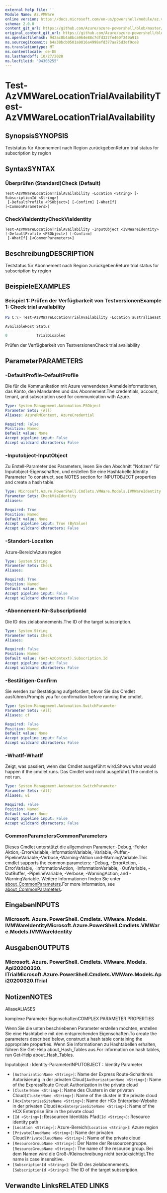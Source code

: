 ```yaml
---
external help file: ''
Module Name: Az.VMWare
online version: https://docs.microsoft.com/en-us/powershell/module/az.vmware/test-azvmwarelocationtrialavailability
schema: 2.0.0
content_git_url: https://github.com/Azure/azure-powershell/blob/master/src/VMWare/help/Test-AzVMWareLocationTrialAvailability.md
original_content_git_url: https://github.com/Azure/azure-powershell/blob/master/src/VMWare/help/Test-AzVMWareLocationTrialAvailability.md
ms.openlocfilehash: 942ac0b4a8bca964e88c7dfd327fe460f249a915
ms.sourcegitcommit: b4a38bcb0501a9016a4998efd377aa75d3ef9ce8
ms.translationtype: MT
ms.contentlocale: de-DE
ms.lasthandoff: 10/27/2020
ms.locfileid: "94303255"
---
```

# <span data-ttu-id="56217-101">Test-AzVMWareLocationTrialAvailability</span><span class="sxs-lookup"><span data-stu-id="56217-101">Test-AzVMWareLocationTrialAvailability</span></span>

## <span data-ttu-id="56217-102">Synopsis</span><span class="sxs-lookup"><span data-stu-id="56217-102">SYNOPSIS</span></span>
<span data-ttu-id="56217-103">Teststatus für Abonnement nach Region zurückgeben</span><span class="sxs-lookup"><span data-stu-id="56217-103">Return trial status for subscription by region</span></span>

## <span data-ttu-id="56217-104">Syntax</span><span class="sxs-lookup"><span data-stu-id="56217-104">SYNTAX</span></span>

### <span data-ttu-id="56217-105">Überprüfen (Standard)</span><span class="sxs-lookup"><span data-stu-id="56217-105">Check (Default)</span></span>
```
Test-AzVMWareLocationTrialAvailability -Location <String> [-SubscriptionId <String>]
 [-DefaultProfile <PSObject>] [-Confirm] [-WhatIf] [<CommonParameters>]
```

### <span data-ttu-id="56217-106">CheckViaIdentity</span><span class="sxs-lookup"><span data-stu-id="56217-106">CheckViaIdentity</span></span>
```
Test-AzVMWareLocationTrialAvailability -InputObject <IVMWareIdentity> [-DefaultProfile <PSObject>] [-Confirm]
 [-WhatIf] [<CommonParameters>]
```

## <span data-ttu-id="56217-107">Beschreibung</span><span class="sxs-lookup"><span data-stu-id="56217-107">DESCRIPTION</span></span>
<span data-ttu-id="56217-108">Teststatus für Abonnement nach Region zurückgeben</span><span class="sxs-lookup"><span data-stu-id="56217-108">Return trial status for subscription by region</span></span>

## <span data-ttu-id="56217-109">Beispiele</span><span class="sxs-lookup"><span data-stu-id="56217-109">EXAMPLES</span></span>

### <span data-ttu-id="56217-110">Beispiel 1: Prüfen der Verfügbarkeit von Testversionen</span><span class="sxs-lookup"><span data-stu-id="56217-110">Example 1: Check trial availability</span></span>
```powershell
PS C:\> Test-AzVMWareLocationTrialAvailability -Location australiaeast

AvailableHost Status
------------- ------
0             TrialDisabled
```

<span data-ttu-id="56217-111">Prüfen der Verfügbarkeit von Testversionen</span><span class="sxs-lookup"><span data-stu-id="56217-111">Check trial availability</span></span>

## <span data-ttu-id="56217-112">Parameter</span><span class="sxs-lookup"><span data-stu-id="56217-112">PARAMETERS</span></span>

### <span data-ttu-id="56217-113">-DefaultProfile</span><span class="sxs-lookup"><span data-stu-id="56217-113">-DefaultProfile</span></span>
<span data-ttu-id="56217-114">Die für die Kommunikation mit Azure verwendeten Anmeldeinformationen, das Konto, den Mandanten und das Abonnement.</span><span class="sxs-lookup"><span data-stu-id="56217-114">The credentials, account, tenant, and subscription used for communication with Azure.</span></span>

```yaml
Type: System.Management.Automation.PSObject
Parameter Sets: (All)
Aliases: AzureRMContext, AzureCredential

Required: False
Position: Named
Default value: None
Accept pipeline input: False
Accept wildcard characters: False
```

### <span data-ttu-id="56217-115">-Inputobject</span><span class="sxs-lookup"><span data-stu-id="56217-115">-InputObject</span></span>
<span data-ttu-id="56217-116">Zu Erstell-Parameter des Parameters, lesen Sie den Abschnitt "Notizen" für Inputobject-Eigenschaften, und erstellen Sie eine Hashtabelle.</span><span class="sxs-lookup"><span data-stu-id="56217-116">Identity Parameter To construct, see NOTES section for INPUTOBJECT properties and create a hash table.</span></span>

```yaml
Type: Microsoft.Azure.PowerShell.Cmdlets.VMWare.Models.IVMWareIdentity
Parameter Sets: CheckViaIdentity
Aliases:

Required: True
Position: Named
Default value: None
Accept pipeline input: True (ByValue)
Accept wildcard characters: False
```

### <span data-ttu-id="56217-117">-Standort</span><span class="sxs-lookup"><span data-stu-id="56217-117">-Location</span></span>
<span data-ttu-id="56217-118">Azure-Bereich</span><span class="sxs-lookup"><span data-stu-id="56217-118">Azure region</span></span>

```yaml
Type: System.String
Parameter Sets: Check
Aliases:

Required: True
Position: Named
Default value: None
Accept pipeline input: False
Accept wildcard characters: False
```

### <span data-ttu-id="56217-119">-Abonnement-Nr</span><span class="sxs-lookup"><span data-stu-id="56217-119">-SubscriptionId</span></span>
<span data-ttu-id="56217-120">Die ID des zielabonnements.</span><span class="sxs-lookup"><span data-stu-id="56217-120">The ID of the target subscription.</span></span>

```yaml
Type: System.String
Parameter Sets: Check
Aliases:

Required: False
Position: Named
Default value: (Get-AzContext).Subscription.Id
Accept pipeline input: False
Accept wildcard characters: False
```

### <span data-ttu-id="56217-121">-Bestätigen</span><span class="sxs-lookup"><span data-stu-id="56217-121">-Confirm</span></span>
<span data-ttu-id="56217-122">Sie werden zur Bestätigung aufgefordert, bevor Sie das Cmdlet ausführen.</span><span class="sxs-lookup"><span data-stu-id="56217-122">Prompts you for confirmation before running the cmdlet.</span></span>

```yaml
Type: System.Management.Automation.SwitchParameter
Parameter Sets: (All)
Aliases: cf

Required: False
Position: Named
Default value: None
Accept pipeline input: False
Accept wildcard characters: False
```

### <span data-ttu-id="56217-123">-WhatIf</span><span class="sxs-lookup"><span data-stu-id="56217-123">-WhatIf</span></span>
<span data-ttu-id="56217-124">Zeigt, was passiert, wenn das Cmdlet ausgeführt wird.</span><span class="sxs-lookup"><span data-stu-id="56217-124">Shows what would happen if the cmdlet runs.</span></span>
<span data-ttu-id="56217-125">Das Cmdlet wird nicht ausgeführt.</span><span class="sxs-lookup"><span data-stu-id="56217-125">The cmdlet is not run.</span></span>

```yaml
Type: System.Management.Automation.SwitchParameter
Parameter Sets: (All)
Aliases: wi

Required: False
Position: Named
Default value: None
Accept pipeline input: False
Accept wildcard characters: False
```

### <span data-ttu-id="56217-126">CommonParameters</span><span class="sxs-lookup"><span data-stu-id="56217-126">CommonParameters</span></span>
<span data-ttu-id="56217-127">Dieses Cmdlet unterstützt die allgemeinen Parameter:-Debug,-Fehler Aktion,-ErrorVariable,-InformationVariable,-Variable,-Puffer,-PipelineVariable,-Verbose,-Warning-Aktion und-WarningVariable.</span><span class="sxs-lookup"><span data-stu-id="56217-127">This cmdlet supports the common parameters: -Debug, -ErrorAction, -ErrorVariable, -InformationAction, -InformationVariable, -OutVariable, -OutBuffer, -PipelineVariable, -Verbose, -WarningAction, and -WarningVariable.</span></span> <span data-ttu-id="56217-128">Weitere Informationen finden Sie unter [about_CommonParameters](http://go.microsoft.com/fwlink/?LinkID=113216).</span><span class="sxs-lookup"><span data-stu-id="56217-128">For more information, see [about_CommonParameters](http://go.microsoft.com/fwlink/?LinkID=113216).</span></span>

## <span data-ttu-id="56217-129">Eingaben</span><span class="sxs-lookup"><span data-stu-id="56217-129">INPUTS</span></span>

### <span data-ttu-id="56217-130">Microsoft. Azure. PowerShell. Cmdlets. VMware. Models. IVMWareIdentity</span><span class="sxs-lookup"><span data-stu-id="56217-130">Microsoft.Azure.PowerShell.Cmdlets.VMWare.Models.IVMWareIdentity</span></span>

## <span data-ttu-id="56217-131">Ausgaben</span><span class="sxs-lookup"><span data-stu-id="56217-131">OUTPUTS</span></span>

### <span data-ttu-id="56217-132">Microsoft. Azure. PowerShell. Cmdlets. VMware. Models. Api20200320. ITrial</span><span class="sxs-lookup"><span data-stu-id="56217-132">Microsoft.Azure.PowerShell.Cmdlets.VMWare.Models.Api20200320.ITrial</span></span>

## <span data-ttu-id="56217-133">Notizen</span><span class="sxs-lookup"><span data-stu-id="56217-133">NOTES</span></span>

<span data-ttu-id="56217-134">Aliase</span><span class="sxs-lookup"><span data-stu-id="56217-134">ALIASES</span></span>

<span data-ttu-id="56217-135">komplexe Parameter Eigenschaften</span><span class="sxs-lookup"><span data-stu-id="56217-135">COMPLEX PARAMETER PROPERTIES</span></span>

<span data-ttu-id="56217-136">Wenn Sie die unten beschriebenen Parameter erstellen möchten, erstellen Sie eine Hashtabelle mit den entsprechenden Eigenschaften.</span><span class="sxs-lookup"><span data-stu-id="56217-136">To create the parameters described below, construct a hash table containing the appropriate properties.</span></span> <span data-ttu-id="56217-137">Wenn Sie Informationen zu Hashtabellen erhalten, führen Sie Get-Help about_Hash_Tables aus.</span><span class="sxs-lookup"><span data-stu-id="56217-137">For information on hash tables, run Get-Help about_Hash_Tables.</span></span>


<span data-ttu-id="56217-138">Inputobject <IVMWareIdentity> : Identity-Parameter</span><span class="sxs-lookup"><span data-stu-id="56217-138">INPUTOBJECT <IVMWareIdentity>: Identity Parameter</span></span>
  - <span data-ttu-id="56217-139">`[AuthorizationName <String>]`: Name der Express Route-Schaltkreis Autorisierung in der privaten Cloud</span><span class="sxs-lookup"><span data-stu-id="56217-139">`[AuthorizationName <String>]`: Name of the ExpressRoute Circuit Authorization in the private cloud</span></span>
  - <span data-ttu-id="56217-140">`[ClusterName <String>]`: Name des Clusters in der privaten Cloud</span><span class="sxs-lookup"><span data-stu-id="56217-140">`[ClusterName <String>]`: Name of the cluster in the private cloud</span></span>
  - <span data-ttu-id="56217-141">`[HcxEnterpriseSiteName <String>]`: Name der HCx Enterprise-Website in der privaten Cloud</span><span class="sxs-lookup"><span data-stu-id="56217-141">`[HcxEnterpriseSiteName <String>]`: Name of the HCX Enterprise Site in the private cloud</span></span>
  - <span data-ttu-id="56217-142">`[Id <String>]`: Ressourcen Identitäts Pfad</span><span class="sxs-lookup"><span data-stu-id="56217-142">`[Id <String>]`: Resource identity path</span></span>
  - <span data-ttu-id="56217-143">`[Location <String>]`: Azure-Bereich</span><span class="sxs-lookup"><span data-stu-id="56217-143">`[Location <String>]`: Azure region</span></span>
  - <span data-ttu-id="56217-144">`[PrivateCloudName <String>]`: Name der privaten Cloud</span><span class="sxs-lookup"><span data-stu-id="56217-144">`[PrivateCloudName <String>]`: Name of the private cloud</span></span>
  - <span data-ttu-id="56217-145">`[ResourceGroupName <String>]`: Der Name der Ressourcengruppe.</span><span class="sxs-lookup"><span data-stu-id="56217-145">`[ResourceGroupName <String>]`: The name of the resource group.</span></span> <span data-ttu-id="56217-146">Bei dem Namen wird die Groß-/Kleinschreibung nicht berücksichtigt.</span><span class="sxs-lookup"><span data-stu-id="56217-146">The name is case insensitive.</span></span>
  - <span data-ttu-id="56217-147">`[SubscriptionId <String>]`: Die ID des zielabonnements.</span><span class="sxs-lookup"><span data-stu-id="56217-147">`[SubscriptionId <String>]`: The ID of the target subscription.</span></span>

## <span data-ttu-id="56217-148">Verwandte Links</span><span class="sxs-lookup"><span data-stu-id="56217-148">RELATED LINKS</span></span>

